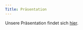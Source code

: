 ```yaml
---
Title: Präsentation
---
```


<!-- Diese Seite sollte man eigentlich nie sehen, da Apache automatisch die URL entsprechend umschreibt. -->
<!-- RewriteRule ^presentation/index$ presentation/index.xhtml -->
Unsere Präsentation findet sich [hier](https://www.linux-ag.uni-tuebingen.de/presentation/index.xhtml).
